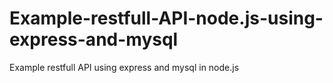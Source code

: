 # Example-restfull-API-node.js-using-express-and-mysql
Example restfull API using express and mysql in node.js
